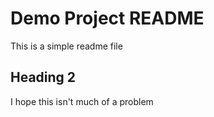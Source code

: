 # Demo Project README
This is a simple readme file
## Heading 2

I hope this isn't much of a problem